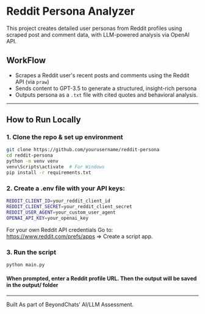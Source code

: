 # Reddit Persona Analyzer 

This project creates detailed user personas from Reddit profiles using scraped post and comment data, with LLM-powered analysis via OpenAI API.


## WorkFlow
- Scrapes a Reddit user's recent posts and comments using the Reddit API (via `praw`)
- Sends content to GPT-3.5 to generate a structured, insight-rich persona
- Outputs persona as a `.txt` file with cited quotes and behavioral analysis.

---

## How to Run Locally

### 1. Clone the repo & set up environment
```bash
git clone https://github.com/yourusername/reddit-persona
cd reddit-persona
python -m venv venv
venv\Scripts\activate  # For Windows
pip install -r requirements.txt
```
### 2. Create a .env file with your API keys:
```bash
REDDIT_CLIENT_ID=your_reddit_client_id
REDDIT_CLIENT_SECRET=your_reddit_client_secret
REDDIT_USER_AGENT=your_custom_user_agent
OPENAI_API_KEY=your_openai_key
```
For your own Reddit API credentials
Go to: https://www.reddit.com/prefs/apps => Create a script app.

### 3. Run the script
```bash 
python main.py
```
#### When prompted, enter a Reddit profile URL. Then the output will be saved in the output/ folder
---
Built As part of BeyondChats’ AI/LLM Assessment. 
